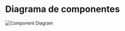 # Diagrama de componentes

![Component Diagram](https://github.com/user-attachments/assets/5dff417e-b5c4-4309-8b5e-e03f7079c085)

